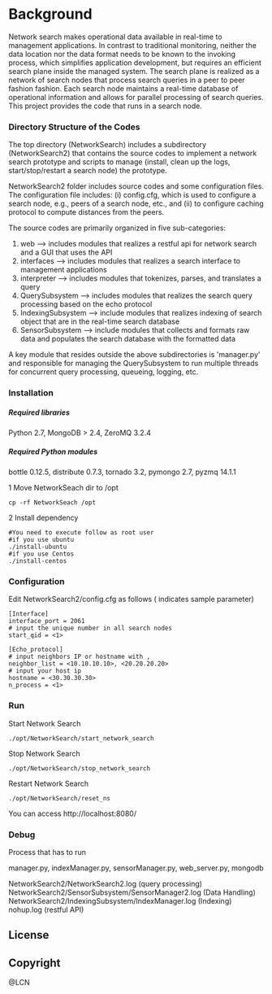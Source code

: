 # Background
Network search makes operational data available in real-time to management applications. In contrast to traditional monitoring, neither the data location nor the data format needs to be known to the invoking process, which simplifies application development, but requires an efficient search plane inside the managed system. The search plane is realized as a network of search nodes that process search queries in a peer to peer fashion fashion. Each search node maintains a real-time database of operational information and allows for parallel processing of search queries. This project provides the code that runs in a search node. 

### Directory Structure of the Codes

The top directory (NetworkSearch) includes a subdirectory (NetworkSearch2) that contains the source codes to implement a network search prototype and scripts to manage (install, clean up the logs, start/stop/restart a search node) the prototype. 

NetworkSearch2 folder includes source codes and some configuration files. The configuration file includes: (i) config.cfg, which is used to configure a search node, e.g., peers of a search node, etc., and (ii) to configure caching protocol to compute distances from the peers. 

The source codes are primarily organized in five sub-categories:

1. web --> includes modules that realizes a restful api for network search and a GUI that uses the API
2. interfaces --> includes modules that realizes a search interface to management applications
2. interpreter --> includes modules that tokenizes, parses, and translates a query
3. QuerySubsystem --> includes modules that realizes the search query processing based on the echo protocol
4. IndexingSubsystem --> include modules that realizes indexing of search object that are in the real-time search database
4. SensorSubsystem --> include modules that collects and formats raw data and populates the search database with the formatted data 

A key module that resides outside the above subdirectories is 'manager.py' and responsible for managing the QuerySubsystem to run multiple threads for concurrent query processing, queueing, logging, etc. 

### Installation
##### Required libraries
Python 2.7, MongoDB > 2.4, ZeroMQ 3.2.4

##### Required Python modules 
bottle 0.12.5, distribute 0.7.3, tornado 3.2, pymongo 2.7, pyzmq 14.1.1

1 Move NetworkSeach dir to /opt
```
cp -rf NetworkSeach /opt
```
2 Install dependency
```
#You need to execute follow as root user
#if you use ubuntu
./install-ubuntu
#if you use Centos
./install-centos
```
### Configuration

Edit NetworkSearch2/config.cfg as follows (<val> indicates sample parameter)

```
[Interface]
interface_port = 2061
# input the unique number in all search nodes
start_qid = <1>

[Echo_protocol]
# input neighbors IP or hostname with ,
neighbor_list = <10.10.10.10>, <20.20.20.20> 
# input your host ip
hostname = <30.30.30.30>
n_process = <1>
```

### Run

Start Network Search
```
./opt/NetworkSearch/start_network_search
```
Stop Network Search
```
./opt/NetworkSearch/stop_network_search
```
Restart Network Search
```
./opt/NetworkSearch/reset_ns
```

You can access http://localhost:8080/

### Debug

Process that has to run

manager.py, indexManager.py, sensorManager.py, web_server.py, mongodb

NetworkSearch2/NetworkSearch2.log  (query processing)
NetworkSearch2/SensorSubsystem/SensorManager2.log (Data Handling)
NetworkSearch2/IndexingSubsystem/IndexManager.log (Indexing)
nohup.log (restful API)


## License


## Copyright
@LCN
